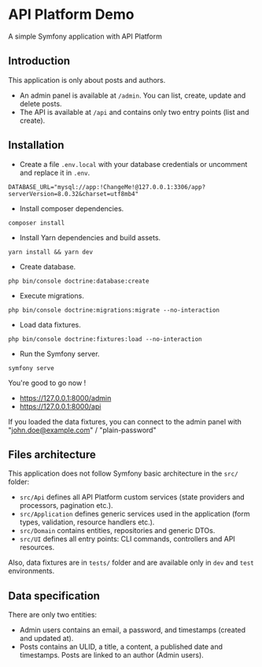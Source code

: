 # API Platform Demo

A simple Symfony application with API Platform

## Introduction

This application is only about posts and authors.

- An admin panel is available at `/admin`. You can list, create, update and delete posts.
- The API is available at `/api` and contains only two entry points (list and create).

## Installation


- Create a file `.env.local` with your database credentials or uncomment and replace it in `.env`.

```dotenv
DATABASE_URL="mysql://app:!ChangeMe!@127.0.0.1:3306/app?serverVersion=8.0.32&charset=utf8mb4"
```

- Install composer dependencies.

```shell
composer install
```

- Install Yarn dependencies and build assets.

```shell
yarn install && yarn dev
```

- Create database.

```shell
php bin/console doctrine:database:create
```

- Execute migrations.

```shell
php bin/console doctrine:migrations:migrate --no-interaction
```

- Load data fixtures.

```shell
php bin/console doctrine:fixtures:load --no-interaction
```

- Run the Symfony server.

```shell
symfony serve
```

You're good to go now !

- https://127.0.0.1:8000/admin
- https://127.0.0.1:8000/api

If you loaded the data fixtures, you can connect to the admin panel with "john.doe@example.com" / "plain-password"

## Files architecture
This application does not follow Symfony basic architecture in the `src/` folder:
- `src/Api` defines all API Platform custom services (state providers and processors, pagination etc.).
- `src/Application` defines generic services used in the application (form types, validation, resource handlers etc.).
- `src/Domain` contains entities, repositories and generic DTOs.
- `src/UI` defines all entry points: CLI commands, controllers and API resources.

Also, data fixtures are in `tests/` folder and are available only in `dev` and `test` environments.

## Data specification
There are only two entities:
- Admin users contains an email, a password, and timestamps (created and updated at).
- Posts contains an ULID, a title, a content, a published date and timestamps. Posts are linked to an author (Admin users).
